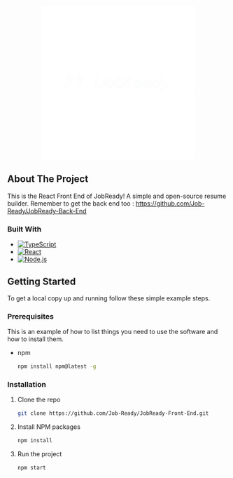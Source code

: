 
<div align="center">

  <img src="public/logo.png" alt="Logo" width="350" height="350">

</div>

<!-- ABOUT THE PROJECT -->
## About The Project

This is the React Front End of JobReady! A simple and open-source resume builder.
Remember to get the back end too : https://github.com/Job-Ready/JobReady-Back-End


### Built With

* [![TypeScript][TypeScript.js]][TypeScript-url]
* [![React][React.js]][React-url]
* [![Node.js][Node.js]][Node-url]


<!-- GETTING STARTED -->
## Getting Started

To get a local copy up and running follow these simple example steps.

### Prerequisites

This is an example of how to list things you need to use the software and how to install them.
* npm
  ```sh
  npm install npm@latest -g
  ```

### Installation

1. Clone the repo
   ```sh
   git clone https://github.com/Job-Ready/JobReady-Front-End.git
   ```
2. Install NPM packages
   ```sh
   npm install
   ```
3. Run the project
   ```sh
   npm start
   ```

[React.js]: https://img.shields.io/badge/React-20232A?style=for-the-badge&logo=react&logoColor=61DAFB
[React-url]: https://reactjs.org/
[TypeScript.js]: https://img.shields.io/badge/TypeScript-007ACC?style=for-the-badge&logo=typescript&logoColor=white
[TypeScript-url]: https://www.typescriptlang.org/
[Node.js]: https://img.shields.io/badge/Node.js-339933?style=for-the-badge&logo=nodedotjs&logoColor=white
[Node-url]: https://nodejs.org/
